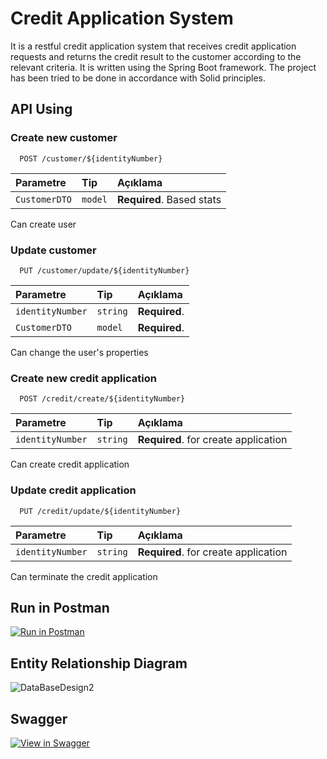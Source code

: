 
# Credit Application System

It is a restful credit application system that receives credit application requests and returns the credit result to the customer according to the relevant criteria. It is written using the Spring Boot framework. The project has been tried to be done in accordance with Solid principles.


## API Using

### Create new customer

```http
  POST /customer/${identityNumber}
```

| Parametre     | Tip     | Açıklama                  |
|:--------------|:--------|:--------------------------|
| `CustomerDTO` | `model` | **Required**. Based stats |
Can create user

### Update customer

```http
  PUT /customer/update/${identityNumber}
```

| Parametre        | Tip      | Açıklama         |
|:-----------------|:---------|:-----------------|
| `identityNumber` | `string` | **Required**.    |
| `CustomerDTO`    | `model`  | **Required**.    | 

Can change the user's properties

### Create new credit application

```http
  POST /credit/create/${identityNumber}
```

| Parametre        | Tip      | Açıklama                             |
|:-----------------|:---------|:-------------------------------------|
| `identityNumber` | `string` | **Required**. for create application |
Can create credit application

### Update credit application

```http
  PUT /credit/update/${identityNumber}
```

| Parametre        | Tip      | Açıklama                             |
|:-----------------|:---------|:-------------------------------------|
| `identityNumber` | `string` | **Required**. for create application |
Can terminate the credit application



## Run in Postman
[![Run in Postman](https://run.pstmn.io/button.svg)](https://app.getpostman.com/run-collection/489be21d79699cc70712?action=collection%2Fimport)

## Entity Relationship Diagram
![DataBaseDesign2](https://user-images.githubusercontent.com/107641642/184563811-f92764ab-5727-4289-8128-8a4bc429f7ff.png)

## Swagger
[![View in Swagger](http://jessemillar.github.io/view-in-swagger-button/button.svg)](http://localhost:8080/swagger-ui/index.html)
